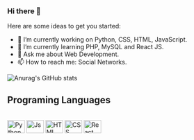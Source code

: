 ### Hi there 👋


Here are some ideas to get you started:

- 🔭 I’m currently working on Python, CSS, HTML, JavaScript.
- 🌱 I’m currently learning PHP, MySQL and React JS.
- 💬 Ask me about Web Development. 
- 📫 How to reach me: Social Networks.


![Anurag's GitHub stats](https://github-readme-stats.vercel.app/api?username=Sparkiizera&show_icons=true&theme=nord)

## Programing Languages

<div style="display: inline_block"><br>
  <img align="center" alt="Python" height="30" width="40" src="https://cdn.jsdelivr.net/gh/devicons/devicon/icons/python/python-original.svg" />
  <img align="center" alt="Js" height="30" width="40" src="https://cdn.jsdelivr.net/gh/devicons/devicon/icons/javascript/javascript-original.svg" />
  <img align="center" alt="HTML" height="30" width="40" src="https://cdn.jsdelivr.net/gh/devicons/devicon/icons/html5/html5-original.svg" />
  <img align="center" alt="CSS" height="30" width="40" src="https://cdn.jsdelivr.net/gh/devicons/devicon/icons/css3/css3-original.svg" />
  <img  align="center" alt="React" height="30" width="40"src="https://cdn.jsdelivr.net/gh/devicons/devicon/icons/react/react-original.svg" />

</div>

